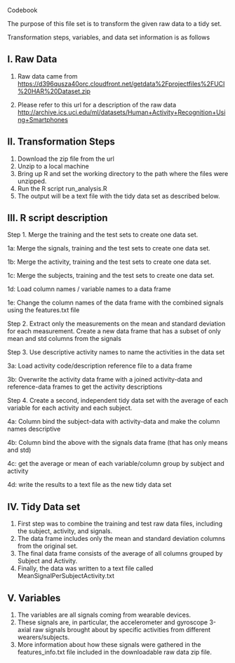 
Codebook

The purpose of this file set is to transform the given raw data to a tidy set.

Transformation steps, variables, and data set information is as follows


I. Raw Data
-----------
1. Raw data came from 
https://d396qusza40orc.cloudfront.net/getdata%2Fprojectfiles%2FUCI%20HAR%20Dataset.zip 

2. Please refer to this url for a description of the raw data
http://archive.ics.uci.edu/ml/datasets/Human+Activity+Recognition+Using+Smartphones


II. Transformation Steps
---------------------------

1. Download the zip file from the url
2. Unzip to a local machine
3. Bring up R and set the working directory to the path where the files were unzipped.
4. Run the R script run_analysis.R
5. The output will be a text file with the tidy data set as described below.


III. R script description
-------------------------

Step 1. Merge the training and the test sets to create one data set.

1a: Merge the signals, training and the test sets to create one data set.

1b: Merge the activity, training and the test sets to create one data set.

1c: Merge the subjects, training and the test sets to create one data set.

1d: Load column names / variable names to a data frame

1e: Change the column names of the data frame with the combined signals using the features.txt file 

Step 2. Extract only the measurements on the mean and standard deviation for each measurement. 
Create a new data frame that has a subset of only mean and std columns from the signals 

Step 3. Use descriptive activity names to name the activities in the data set

3a: Load activity code/description reference file to a data frame

3b: Overwrite the activity data frame with a joined activity-data and reference-data frames to get the activity descriptions 

Step 4. Create a second, independent tidy data set with the average of each variable for each activity and each subject.

4a: Column bind the subject-data with activity-data and make the column names descriptive

4b: Column bind the above with the signals data frame (that has only means and std) 

4c: get the average or mean of each variable/column group by subject and activity

4d: write the results to a text file as the new tidy data set


IV. Tidy Data set
------------------

1. First step was to combine the training and test raw data files, including the subject, activity, and signals.
2. The data frame includes only the mean and standard deviation columns from the original set.
3. The final data frame consists of the average of all columns grouped by Subject and Activity.
4. Finally, the data was written to a text file called MeanSignalPerSubjectActivity.txt


V. Variables
------------

1. The variables are all signals coming from wearable devices.  
2. These signals are, in particular, the accelerometer and gyroscope 3-axial raw signals brought about by specific activities from different wearers/subjects. 
3. More information about how these signals were gathered in the features_info.txt file included in the downloadable raw data zip file.



